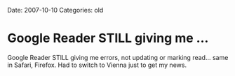 Date: 2007-10-10
Categories: old

# Google Reader STILL giving me …

Google Reader STILL giving me errors, not updating or marking read... same in Safari, Firefox. Had to switch to Vienna just to get my news.
